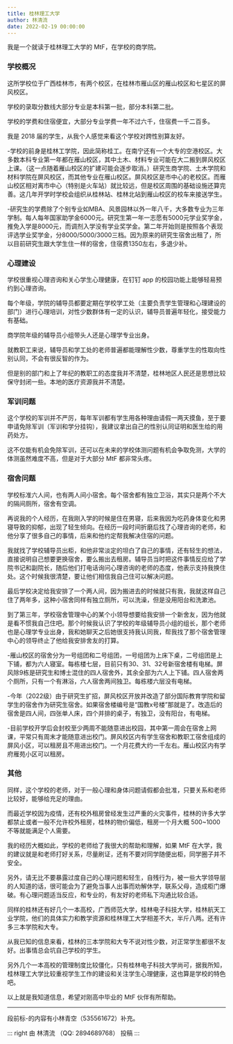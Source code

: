 ```yaml
---
title: 桂林理工大学
author: 林清流
date: 2022-02-19 00:00:00
---
```


我是一个就读于桂林理工大学的 MtF，在学校的商学院。

### 学校概况

这所学校位于广西桂林市，有两个校区，在桂林市雁山区的雁山校区和七星区的屏风校区。

学校的录取分数线大部分专业是本科第一批，部分本科第二批。

学校的学费和住宿便宜，大部分专业学费一年不过六千，住宿费一千二百多。

我是 2018 届的学生，从我个人感觉来看这个学校对跨性别算友好。

-学校的前身是桂林工学院，因此简称桂工。在南宁还有一个大专的空港校区。大多数本科专业第一年都在雁山校区，其中土木、材料专业可能在大二搬到屏风校区上课。（这一点随着雁山校区的扩建可能会逐步取消。）研究生商学院、土木学院和材料学院在屏风校区，而其他专业在雁山校区。屏风校区是市中心的老校区。而雁山校区相对离市中心（特别是火车站）就比较远，但是校区周围的基础设施还算完善。这几年开学时学校会组织从桂林站、桂林北站到雁山校区的校车来接送学生。

-研究生的学费除了个别专业如MBA、风景园林以外一年八千，大多数专业为三年学制。每人每年国家助学金6000元。研究生第一年一志愿有5000元学业奖学金，推免入学是8000元，而调剂入学没有学业奖学金。第二年开始则是按照各个表现评选学业奖学金，分8000/5000/3000三档。因为原来的研究生宿舍出租了，所以目前研究生跟大学生住一样的宿舍，住宿费1350左右，多退少补。

### 心理建设

学校很重视心理咨询和关心学生心理健康，在钉钉 app 的校园功能上能够轻易预约到心理咨询。

每个年级，学院的辅导员都要定期在学校学工处（主要负责学生管理和心理建设的部门）进行心理培训，对性少数群体有一定的认识，辅导员普遍年轻化，接受能力有基础。

商学院年级的辅导员小组带头人还是心理学专业出身。

就教职工来说，辅导员和学工处的老师普遍都能理解性少数，尊重学生的性取向性别认同，不会有很反智的作为。

但是别的部门和上了年纪的教职工的态度我并不清楚，桂林地区人民还是思想比较保守封闭一些。本地的医疗资源我并不清楚。

### 军训问题

这个学校的军训并不严厉，每年军训都有学生用各种理由请假一两天摸鱼，至于要申请免除军训（军训和学分挂钩），我建议拿出自己的性别认同证明和医生给的用药处方。

这不仅能有机会免除军训，还可以在未来的学校体测问题有机会争取免测，大学的体测虽然难度不高，但是对于大部分 MtF 都非常头疼。

### 宿舍问题

学校标准六人间，也有两人间小宿舍。每个宿舍都有独立卫浴，其实只是两个不大的隔间厕所，宿舍有空调。

再说我的个人经历，在我刚入学的时候是住在男寝，后来我因为吃药身体变化和男寝导致的抑郁，出现了轻生倾向。在经历一段时间折磨后找了心理咨询的老师，和他分享了很多自己的事情，后来和他约定帮我解决住宿的问题。

我就找了学校辅导员出柜，和他非常淡定的坦白了自己的事情，还有轻生的想法，直接说明自己想要更换宿舍，要么搬出去租房。辅导员当时把这件事情反应给了学院书记和副院长，随后他们打电话询问心理咨询的老师的态度，他表示支持我换住处。这个时候我很清楚，要让他们相信我自己住可以解决问题。

最后学校决定给我安排了一个两人间，因为搬进去的时候就只有我，我就这样自己住了两年多，这种小宿舍同样有独立厕所，可以洗澡，但是没用阳台和洗漱池。

到了第三年，学校宿舍管理中心的某个小领导想要给我安排一个新舍友，因为他就是看不惯我自己住吧。那个时候我认识了学校的年级辅导员小组的组长，那个老师也是心理学专业出身，我和她聊天之后她很支持我认同我，帮我找了那个宿舍管理中心的领导终止了他给我安排舍友的打算。

-雁山校区的宿舍分为一号组团和二号组团，一号组团为上床下桌，二号组团是上下铺，都为六人寝室。每栋楼七层，目前只有30、31、32号新宿舍楼有电梯。屏风除9栋是研究生和博士混住的四人宿舍外，其余全部为六人上下铺。四人宿舍两个厕所，只有一个有淋浴，六人宿舍两间独卫。每栋楼六层没有电梯。

-今年（2022级）由于研究生扩招，屏风校区开放并改造了部分国际教育学院和留学生的宿舍作为研究生宿舍。如果宿舍楼编号是“国教x号楼”那就是了。改造后的宿舍是四人间，四张单人床，四个并排的桌子，有独卫，没有阳台，有电梯。

-目前学校开学后会封校至少两周不能随意进出校园，其中第一周会在宿舍上网课，平常只有周末才能随意进出校门。屏风校区内有学生宿舍和教职工宿舍组成的屏风小区，可以租房且不用进出校门。一个月花费大约一千左右。雁山校区内有学府雁苑小区可以租房。

### 其他

同样，这个学校的老师，对于一般心理和身体问题请假都会批准，只要关系和老师比较好，能够给充足的理由。

而最近学校因为疫情，还有校外租房曾经发生过严重的火灾事件，桂林的许多大学都禁止或者一般不允许校外租房，桂林的物价偏低，租房一个月大概 500~1000 不等就能满足个人需要。

我的经历大概如此，学校的老师给了我很大的帮助和理解，如果 MtF 在大学，我的建议就是和老师打好关系，尽量刷证，还有不要对同学随便出柜，同学圈子并不安全。

另外，请无比不要暴露过度自己的心理问题和轻生，自残行为，被一些大学领导层的人知道的话，很可能会为了避免当事人出事而劝解休学，联系父母，造成柜门爆破。有心理问题适当反应，和专业的，有友好的老师私下沟通比较合适。

同样的桂林还有好几个一本高校，广西师范大学，桂林电子科技大学，桂林航天工业学院，他们的具体实力和教学资源和桂林理工大学相差不大，半斤八两。还有许多三本学院和大专。

从我已知的信息来看，桂林的三本学院和大专不说对性少数，对正常学生都很不友好。出事情总会坑自己学校的学生。

另外几个一本高校的管理制度比较僵化，只有桂林电子科技大学尚可，据我所知，桂林理工大学比较重视学生工作的建设和关注学生心理健康，这也算是学校的特色吧。

以上就是我知道信息，希望对刚高中毕业的 MtF 伙伴有所帮助。

---

段前标-的内容有小林青空（535561672）补充。

::: right
由 林清流 （QQ: 2894689768） 投稿
:::

